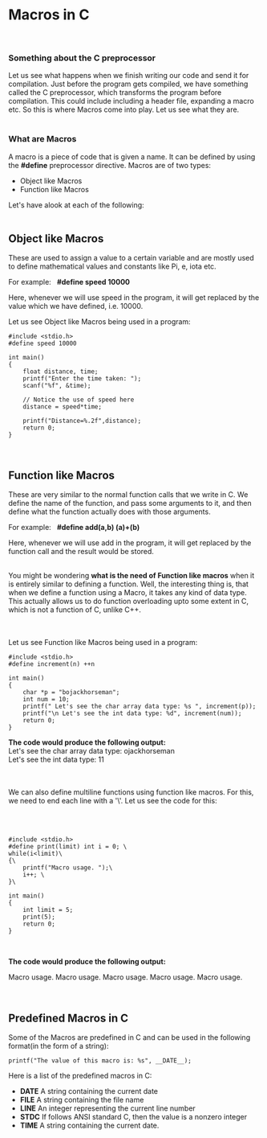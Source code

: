 # Macros in C
<br>

### **Something about the C preprocessor**
Let us see what happens when we finish writing our code and send it for compilation. Just before the program gets compiled, we have something called the C preprocessor, which transforms the program before compilation. This could include including a header file, expanding a macro etc. So this is where Macros come into play. Let us see what they are. 
<br> <br>

### **What are Macros**
A macro is a piece of code that is given a name. It can be defined by using the **#define** preprocessor directive. Macros are of two types: 
- Object like Macros
- Function like Macros

Let's have  alook at each of the following: <br><br>

## Object like Macros
These are used to assign a value to a certain variable and are mostly used to define mathematical values and constants like Pi, e, iota etc. 

For example: &nbsp; **#define speed 10000**

Here, whenever we will use speed in the program, it will get replaced by the value which we have defined, i.e. 10000. 

Let us see Object like Macros being used in a program:
```
#include <stdio.h>
#define speed 10000

int main()
{
    float distance, time;
    printf("Enter the time taken: ");
    scanf("%f", &time);

    // Notice the use of speed here
    distance = speed*time;

    printf("Distance=%.2f",distance);
    return 0;
}
```
<br>

## Function like Macros
These are very similar to the normal function calls that we write in C. We define the name of the function, and pass some arguments to it, and then define what the function actually does with those arguments. 

For example: &nbsp; **#define add(a,b) (a)+(b)**

Here, whenever we will use add in the program, it will get replaced by the function call and the result would be stored.
<br>
<br>

You might be wondering **what is the need of Function like macros** when it is entirely similar to defining a function. Well, the interesting thing is, that when we define a function using a Macro, it takes any kind of data type. This actually allows us to do function overloading upto some extent in C, which is not a function of C, unlike C++.  
<br>
<br>

Let us see Function like Macros being used in a program:
```
#include <stdio.h>
#define increment(n) ++n

int main()
{
    char *p = "bojackhorseman";
    int num = 10;
    printf(" Let's see the char array data type: %s ", increment(p));
    printf("\n Let's see the int data type: %d", increment(num));
    return 0;
}
```


**The code would produce the following output:**<br>
Let's see the char array data type: ojackhorseman
<br> Let's see the int data type: 11

<br><br>
We can also define multiline functions using function like macros. For this, we need to end each line with a '\\'. Let us see the code for this: 

<br>
<br>

```
#include <stdio.h>
#define print(limit) int i = 0; \
while(i<limit)\
{\
    printf("Macro usage. ");\
    i++; \
}\

int main()
{
    int limit = 5;
    print(5);
    return 0;
}
```
<br>

**The code would produce the following output:**<br>

Macro usage. Macro usage. Macro usage. Macro usage. Macro usage. 

<br>

## **Predefined Macros in C**
Some of the Macros are predefined in C and can be used in the following format(in the form of a string):
```
printf("The value of this macro is: %s", __DATE__);
```

Here is a list of the predefined macros in C: 

- __DATE__	A string containing the current date
- __FILE__	A string containing the file name
- __LINE__	An integer representing the current line number
- __STDC__	If follows ANSI standard C, then the value is a nonzero integer
- __TIME__	A string containing the current date.

